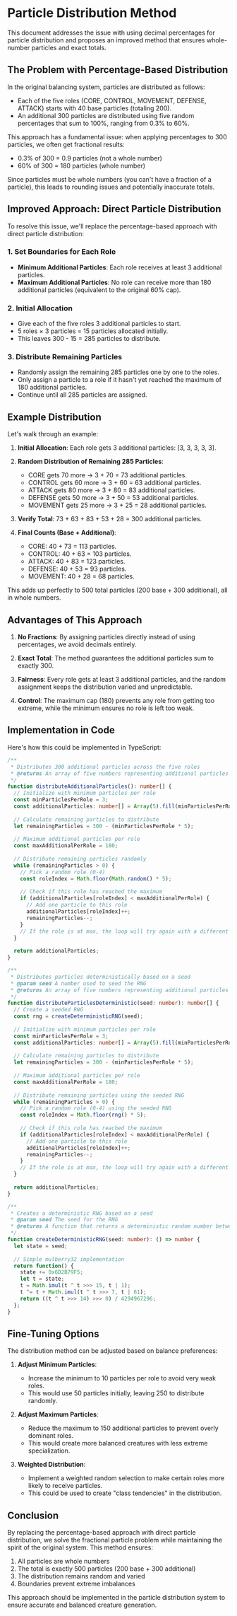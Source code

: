 # Particle Distribution Method

This document addresses the issue with using decimal percentages for particle distribution and proposes an improved method that ensures whole-number particles and exact totals.

## The Problem with Percentage-Based Distribution

In the original balancing system, particles are distributed as follows:
- Each of the five roles (CORE, CONTROL, MOVEMENT, DEFENSE, ATTACK) starts with 40 base particles (totaling 200).
- An additional 300 particles are distributed using five random percentages that sum to 100%, ranging from 0.3% to 60%.

This approach has a fundamental issue: when applying percentages to 300 particles, we often get fractional results:
- 0.3% of 300 = 0.9 particles (not a whole number)
- 60% of 300 = 180 particles (whole number)

Since particles must be whole numbers (you can't have a fraction of a particle), this leads to rounding issues and potentially inaccurate totals.

## Improved Approach: Direct Particle Distribution

To resolve this issue, we'll replace the percentage-based approach with direct particle distribution:

### 1. Set Boundaries for Each Role

- **Minimum Additional Particles**: Each role receives at least 3 additional particles.
- **Maximum Additional Particles**: No role can receive more than 180 additional particles (equivalent to the original 60% cap).

### 2. Initial Allocation

- Give each of the five roles 3 additional particles to start.
- 5 roles × 3 particles = 15 particles allocated initially.
- This leaves 300 - 15 = 285 particles to distribute.

### 3. Distribute Remaining Particles

- Randomly assign the remaining 285 particles one by one to the roles.
- Only assign a particle to a role if it hasn't yet reached the maximum of 180 additional particles.
- Continue until all 285 particles are assigned.

## Example Distribution

Let's walk through an example:

1. **Initial Allocation**: Each role gets 3 additional particles: [3, 3, 3, 3, 3].

2. **Random Distribution of Remaining 285 Particles**:
   - CORE gets 70 more → 3 + 70 = 73 additional particles.
   - CONTROL gets 60 more → 3 + 60 = 63 additional particles.
   - ATTACK gets 80 more → 3 + 80 = 83 additional particles.
   - DEFENSE gets 50 more → 3 + 50 = 53 additional particles.
   - MOVEMENT gets 25 more → 3 + 25 = 28 additional particles.

3. **Verify Total**: 73 + 63 + 83 + 53 + 28 = 300 additional particles.

4. **Final Counts (Base + Additional)**:
   - CORE: 40 + 73 = 113 particles.
   - CONTROL: 40 + 63 = 103 particles.
   - ATTACK: 40 + 83 = 123 particles.
   - DEFENSE: 40 + 53 = 93 particles.
   - MOVEMENT: 40 + 28 = 68 particles.

This adds up perfectly to 500 total particles (200 base + 300 additional), all in whole numbers.

## Advantages of This Approach

1. **No Fractions**: By assigning particles directly instead of using percentages, we avoid decimals entirely.

2. **Exact Total**: The method guarantees the additional particles sum to exactly 300.

3. **Fairness**: Every role gets at least 3 additional particles, and the random assignment keeps the distribution varied and unpredictable.

4. **Control**: The maximum cap (180) prevents any role from getting too extreme, while the minimum ensures no role is left too weak.

## Implementation in Code

Here's how this could be implemented in TypeScript:

```typescript
/**
 * Distributes 300 additional particles across the five roles
 * @returns An array of five numbers representing additional particles per role
 */
function distributeAdditionalParticles(): number[] {
  // Initialize with minimum particles per role
  const minParticlesPerRole = 3;
  const additionalParticles: number[] = Array(5).fill(minParticlesPerRole);
  
  // Calculate remaining particles to distribute
  let remainingParticles = 300 - (minParticlesPerRole * 5);
  
  // Maximum additional particles per role
  const maxAdditionalPerRole = 180;
  
  // Distribute remaining particles randomly
  while (remainingParticles > 0) {
    // Pick a random role (0-4)
    const roleIndex = Math.floor(Math.random() * 5);
    
    // Check if this role has reached the maximum
    if (additionalParticles[roleIndex] < maxAdditionalPerRole) {
      // Add one particle to this role
      additionalParticles[roleIndex]++;
      remainingParticles--;
    }
    // If the role is at max, the loop will try again with a different random role
  }
  
  return additionalParticles;
}

/**
 * Distributes particles deterministically based on a seed
 * @param seed A number used to seed the RNG
 * @returns An array of five numbers representing additional particles per role
 */
function distributeParticlesDeterministic(seed: number): number[] {
  // Create a seeded RNG
  const rng = createDeterministicRNG(seed);
  
  // Initialize with minimum particles per role
  const minParticlesPerRole = 3;
  const additionalParticles: number[] = Array(5).fill(minParticlesPerRole);
  
  // Calculate remaining particles to distribute
  let remainingParticles = 300 - (minParticlesPerRole * 5);
  
  // Maximum additional particles per role
  const maxAdditionalPerRole = 180;
  
  // Distribute remaining particles using the seeded RNG
  while (remainingParticles > 0) {
    // Pick a random role (0-4) using the seeded RNG
    const roleIndex = Math.floor(rng() * 5);
    
    // Check if this role has reached the maximum
    if (additionalParticles[roleIndex] < maxAdditionalPerRole) {
      // Add one particle to this role
      additionalParticles[roleIndex]++;
      remainingParticles--;
    }
    // If the role is at max, the loop will try again with a different random role
  }
  
  return additionalParticles;
}

/**
 * Creates a deterministic RNG based on a seed
 * @param seed The seed for the RNG
 * @returns A function that returns a deterministic random number between 0 and 1
 */
function createDeterministicRNG(seed: number): () => number {
  let state = seed;
  
  // Simple mulberry32 implementation
  return function() {
    state += 0x6D2B79F5;
    let t = state;
    t = Math.imul(t ^ t >>> 15, t | 1);
    t ^= t + Math.imul(t ^ t >>> 7, t | 61);
    return ((t ^ t >>> 14) >>> 0) / 4294967296;
  };
}
```

## Fine-Tuning Options

The distribution method can be adjusted based on balance preferences:

1. **Adjust Minimum Particles**:
   - Increase the minimum to 10 particles per role to avoid very weak roles.
   - This would use 50 particles initially, leaving 250 to distribute randomly.

2. **Adjust Maximum Particles**:
   - Reduce the maximum to 150 additional particles to prevent overly dominant roles.
   - This would create more balanced creatures with less extreme specialization.

3. **Weighted Distribution**:
   - Implement a weighted random selection to make certain roles more likely to receive particles.
   - This could be used to create "class tendencies" in the distribution.

## Conclusion

By replacing the percentage-based approach with direct particle distribution, we solve the fractional particle problem while maintaining the spirit of the original system. This method ensures:

1. All particles are whole numbers
2. The total is exactly 500 particles (200 base + 300 additional)
3. The distribution remains random and varied
4. Boundaries prevent extreme imbalances

This approach should be implemented in the particle distribution system to ensure accurate and balanced creature generation.
